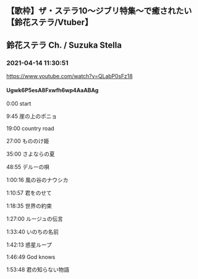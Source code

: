 ## 【歌枠】ザ・ステラ10～ジブリ特集～で癒されたい【鈴花ステラ/Vtuber】
## 鈴花ステラ Ch. / Suzuka Stella
### 2021-04-14 11:30:51
https://www.youtube.com/watch?v=QLabP0sFz18
#### Ugwk6P5esA8Fxwfh6wp4AaABAg
0:00 start

9:45 崖の上のポニョ 

19:00 country road

27:00 もののけ姫

35:00 さよならの夏

48:55 デルーの唄

1:00:16 風の谷のナウシカ

1:10:57 君をのせて

1:18:35 世界の約束

1:27:00 ルージュの伝言

1:33:40 いのちの名前

1:42:13 惑星ループ

1:46:49 God knows

1:53:48 君の知らない物語

